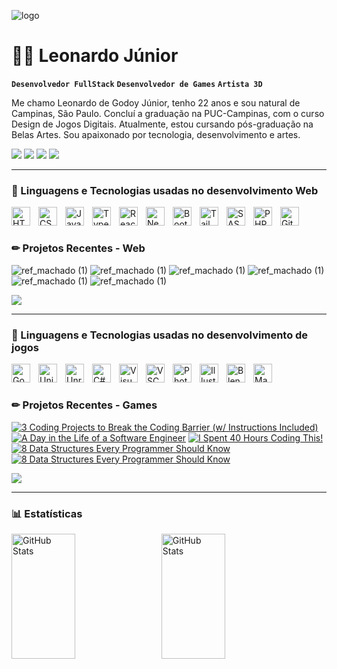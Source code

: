 ![logo](https://64.media.tumblr.com/dd589ece3aca56139de4c9e3f54d7476/4629bd3bfc1ff56c-8a/s1280x1920/0204fa4c42f5e3f7b0fb97de5aefa82e5a79dd34.jpg)

# 🐱‍👤 Leonardo Júnior

**`Desenvolvedor FullStack`**
**`Desenvolvedor de Games`**
**`Artista 3D`**

Me chamo Leonardo de Godoy Júnior, tenho 22 anos e sou natural de Campinas, São Paulo. Concluí a graduação na PUC-Campinas, com o curso Design de Jogos Digitais. Atualmente, estou cursando pós-graduação na Belas Artes. Sou apaixonado por tecnologia, desenvolvimento e artes.

<p align="left">
    <a href="https://www.instagram.com/leo_godoy_jr?igsh=NXRkZjI2bWd0MDd6&utm_source=qr" target="_blank" title="Veja meu perfil"><img src="https://img.shields.io/badge/-Instagram-%23E4405F?style=for-the-badge&logo=instagram&logoColor=white" target="_blank"></a>
    <a href="https://www.linkedin.com/in/leonardo-de-godoy-junior/" target="_blank" title="Veja meu perfil profissional"><img src="https://img.shields.io/badge/-LinkedIn-%230077B5?style=for-the-badge&logo=linkedin&logoColor=white" target="_blank"></a> 
    <a href = "https://www.behance.net/leonardogodoy10"><img src="https://img.shields.io/badge/-Behance-%23319?style=for-the-badge&logo=behance&logoColor=white" target="_blank"></a>
    <a href = "mailto:leogodoyjunior@gmail.com"><img src="https://img.shields.io/badge/-Gmail-%23333?style=for-the-badge&logo=gmail&logoColor=white" target="_blank"></a>
</p>

---

### 🤖 Linguagens e Tecnologias usadas no desenvolvimento Web 

<img 
    align="left" 
    alt="HTML"
    title="HTML" 
    width="30px" 
    style="padding-right: 10px;" 
    src="https://cdn.jsdelivr.net/gh/devicons/devicon@latest/icons/html5/html5-original.svg" 
/>
<img 
    align="left" 
    alt="CSS" 
    title="CSS"
    width="30px" 
    style="padding-right: 10px;" 
    src="https://cdn.jsdelivr.net/gh/devicons/devicon@latest/icons/css3/css3-original.svg" 
/>
<img 
    align="left" 
    alt="JavaScript" 
    title="JavaScript"
    width="30px" 
    style="padding-right: 10px;" 
    src="https://cdn.jsdelivr.net/gh/devicons/devicon@latest/icons/javascript/javascript-original.svg" 
/>
<img 
    align="left" 
    alt="TypeScript"
    title="TypeScript" 
    width="30px" 
    style="padding-right: 10px;" 
    src="https://cdn.jsdelivr.net/gh/devicons/devicon@latest/icons/typescript/typescript-original.svg" 
/>
<img 
    align="left" 
    alt="React"
    title="React" 
    width="30px" 
    style="padding-right: 10px;" 
    src="https://cdn.jsdelivr.net/gh/devicons/devicon@latest/icons/react/react-original.svg" 
/>
<img 
    align="left" 
    alt="Next.js" 
    title="Next.js"
    width="30px" 
    style="padding-right: 10px;" 
    src="https://cdn.jsdelivr.net/gh/devicons/devicon@latest/icons/nextjs/nextjs-original.svg" 
/>
<img 
    align="left" 
    alt="Bootstrap"
    title="Bootstrap" 
    width="30px" 
    style="padding-right: 10px;" 
    src="https://cdn.jsdelivr.net/gh/devicons/devicon@latest/icons/bootstrap/bootstrap-original.svg" 
/>
<img 
    align="left" 
    alt="Tailwind" 
    title="Tailwind"
    width="30px" 
    style="padding-right: 10px;" 
    src="https://cdn.jsdelivr.net/gh/devicons/devicon@latest/icons/tailwindcss/tailwindcss-original.svg" 
/>
<img 
    align="left" 
    alt="SASS" 
    title="SASS"
    width="30px" 
    style="padding-right: 10px;" 
    src="https://cdn.jsdelivr.net/gh/devicons/devicon@latest/icons/sass/sass-original.svg" 
/>
<img 
    align="left" 
    alt="PHP" 
    title="PHP"
    width="30px" 
    style="padding-right: 10px;" 
    src="https://cdn.jsdelivr.net/gh/devicons/devicon@latest/icons/php/php-original.svg" 
/>
<img 
    align="left" 
    alt="Git" 
    title="Git"
    width="30px" 
    style="padding-right: 10px;" 
    src="https://cdn.jsdelivr.net/gh/devicons/devicon@latest/icons/git/git-original.svg" 
/>
<br/>

#

### ✏ Projetos Recentes - Web
<!-- BEGIN YOUTUBE-CARDS -->
![ref_machado (1)](https://github.com/user-attachments/assets/2db9470d-3bdf-4127-b786-d3181a64970c)
![ref_machado (1)](https://github.com/user-attachments/assets/2db9470d-3bdf-4127-b786-d3181a64970c)
![ref_machado (1)](https://github.com/user-attachments/assets/2db9470d-3bdf-4127-b786-d3181a64970c)
![ref_machado (1)](https://github.com/user-attachments/assets/2db9470d-3bdf-4127-b786-d3181a64970c)
![ref_machado (1)](https://github.com/user-attachments/assets/2db9470d-3bdf-4127-b786-d3181a64970c)
![ref_machado (1)](https://github.com/user-attachments/assets/2db9470d-3bdf-4127-b786-d3181a64970c)
<!-- END YOUTUBE-CARDS -->

[<img src="https://custom-icon-badges.demolab.com/badge/-Subscribe%20For%20More-red?style=for-the-badge&logo=video&logoColor=white"/>](https://www.youtube.com/c/fknight?sub_confirmation=1)

---

### 🤖 Linguagens e Tecnologias usadas no desenvolvimento de jogos 

<img 
    align="left" 
    alt="Godot"
    title="Godot" 
    width="30px" 
    style="padding-right: 10px;" 
    src="https://cdn.jsdelivr.net/gh/devicons/devicon@latest/icons/godot/godot-original.svg"
/>
<img 
    align="left" 
    alt="Unity" 
    title="Unity"
    width="30px" 
    style="padding-right: 10px;"   
    src="https://cdn.jsdelivr.net/gh/devicons/devicon@latest/icons/unity/unity-original.svg"   
/>
<img 
    align="left" 
    alt="Unreal" 
    title="Unreal"
    width="30px" 
    style="padding-right: 10px;" 
    src="https://cdn.jsdelivr.net/gh/devicons/devicon@latest/icons/unrealengine/unrealengine-original.svg"
/>
<img 
    align="left" 
    alt="C#"
    title="C#" 
    width="30px" 
    style="padding-right: 10px;" 
    src="https://cdn.jsdelivr.net/gh/devicons/devicon@latest/icons/csharp/csharp-original.svg"
/>
<img 
    align="left" 
    alt="Visual Studio"
    title="Visual Studio" 
    width="30px" 
    style="padding-right: 10px;" 
    src="https://cdn.jsdelivr.net/gh/devicons/devicon@latest/icons/visualstudio/visualstudio-original.svg"
/>
<img 
    align="left" 
    alt="VSCode" 
    title="VSCode"
    width="30px" 
    style="padding-right: 10px;" 
    src="https://cdn.jsdelivr.net/gh/devicons/devicon@latest/icons/vscode/vscode-original.svg"
/>
<img 
    align="left" 
    alt="PhotoShop"
    title="PhtoShop" 
    width="30px" 
    style="padding-right: 10px;" 
    src="https://cdn.jsdelivr.net/gh/devicons/devicon@latest/icons/photoshop/photoshop-original.svg"        
/>
<img 
    align="left" 
    alt="Illustrator" 
    title="Illustrator"
    width="30px" 
    style="padding-right: 10px;" 
    src="https://cdn.jsdelivr.net/gh/devicons/devicon@latest/icons/illustrator/illustrator-plain.svg"     
/>
<img 
    align="left" 
    alt="Blender" 
    title="Blender"
    width="30px" 
    style="padding-right: 10px;" 
    src="https://cdn.jsdelivr.net/gh/devicons/devicon@latest/icons/blender/blender-original.svg"
/>
<img 
    align="left" 
    alt="Maya" 
    title="Maya"
    width="30px" 
    style="padding-right: 10px;" 
    src="https://cdn.jsdelivr.net/gh/devicons/devicon@latest/icons/maya/maya-original.svg"
/>
<br/>

#

### ✏ Projetos Recentes - Games

<!-- BEGIN YOUTUBE-CARDS -->
[![3 Coding Projects to Break the Coding Barrier (w/ Instructions Included)](https://wallpapers.com/images/featured/lo-fi-mvqzjym6ie17firw.jpg)](https://www.youtube.com/watch?v=zX4u3SudI-0)
[![A Day in the Life of a Software Engineer](https://ytcards.demolab.com/?id=WBl31Pyr_M8&title=A+Day+in+the+Life+of+a+Software+Engineer&lang=en&timestamp=1730376039&background_color=%230d1117&title_color=%23ffffff&stats_color=%23dedede&max_title_lines=1&width=200&border_radius=5&duration=2259 "A Day in the Life of a Software Engineer")](https://www.youtube.com/watch?v=WBl31Pyr_M8)
[![I Spent 40 Hours Coding This!](https://ytcards.demolab.com/?id=e85uJvX5geA&title=I+Spent+40+Hours+Coding+This%21&lang=en&timestamp=1730125816&background_color=%230d1117&title_color=%23ffffff&stats_color=%23dedede&max_title_lines=1&width=200&border_radius=5&duration=606 "I Spent 40 Hours Coding This!")](https://www.youtube.com/watch?v=e85uJvX5geA)
[![8 Data Structures Every Programmer Should Know](https://ytcards.demolab.com/?id=gxdQiBkidWk&title=8+Data+Structures+Every+Programmer+Should+Know&lang=en&timestamp=1727193642&background_color=%230d1117&title_color=%23ffffff&stats_color=%23dedede&max_title_lines=1&width=200&border_radius=5&duration=1029 "8 Data Structures Every Programmer Should Know")](https://www.youtube.com/watch?v=gxdQiBkidWk)
[![8 Data Structures Every Programmer Should Know](https://ytcards.demolab.com/?id=gxdQiBkidWk&title=8+Data+Structures+Every+Programmer+Should+Know&lang=en&timestamp=1727193642&background_color=%230d1117&title_color=%23ffffff&stats_color=%23dedede&max_title_lines=1&width=200&border_radius=5&duration=1029 "8 Data Structures Every Programmer Should Know")](https://www.youtube.com/watch?v=gxdQiBkidWk)
<!-- END YOUTUBE-CARDS -->

[<img src="https://custom-icon-badges.demolab.com/badge/-Subscribe%20For%20More-red?style=for-the-badge&logo=video&logoColor=white"/>](https://www.youtube.com/c/fknight?sub_confirmation=1)

---

### 📊 Estatísticas

<p>
  <img 
    align="left" 
    alt="GitHub Stats" 
    height="200" 
    width="45%"
    style="padding-right: 10px;" 
    src="https://github-readme-stats.vercel.app/api?username=LeoGjr&show_icons=true&theme=tokyonight&include_all_commits=true&locale=pt-br" 
  />

   <img 
      align="left" 
      alt="GitHub Stats" 
      height="200" 
      width="45%"
      src="https://github-readme-stats.vercel.app/api/top-langs/?username=LeoGjr&theme=tokyonight&layout=compact&custom_title=Tecnologias&langs_count=9" 
  />
<br />
</p>




